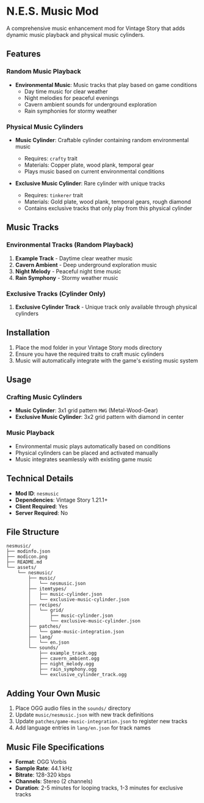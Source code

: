 # N.E.S. Music Mod

A comprehensive music enhancement mod for Vintage Story that adds dynamic music playback and physical music cylinders.

## Features

### Random Music Playback
- **Environmental Music**: Music tracks that play based on game conditions
  - Day time music for clear weather
  - Night melodies for peaceful evenings
  - Cavern ambient sounds for underground exploration
  - Rain symphonies for stormy weather

### Physical Music Cylinders
- **Music Cylinder**: Craftable cylinder containing random environmental music
  - Requires: `crafty` trait
  - Materials: Copper plate, wood plank, temporal gear
  - Plays music based on current environmental conditions

- **Exclusive Music Cylinder**: Rare cylinder with unique tracks
  - Requires: `tinkerer` trait  
  - Materials: Gold plate, wood plank, temporal gears, rough diamond
  - Contains exclusive tracks that only play from this physical cylinder

## Music Tracks

### Environmental Tracks (Random Playback)
1. **Example Track** - Daytime clear weather music
2. **Cavern Ambient** - Deep underground exploration music
3. **Night Melody** - Peaceful night time music
4. **Rain Symphony** - Stormy weather music

### Exclusive Tracks (Cylinder Only)
1. **Exclusive Cylinder Track** - Unique track only available through physical cylinders

## Installation

1. Place the mod folder in your Vintage Story mods directory
2. Ensure you have the required traits to craft music cylinders
3. Music will automatically integrate with the game's existing music system

## Usage

### Crafting Music Cylinders
- **Music Cylinder**: 3x1 grid pattern `MWG` (Metal-Wood-Gear)
- **Exclusive Music Cylinder**: 3x2 grid pattern with diamond in center

### Music Playback
- Environmental music plays automatically based on conditions
- Physical cylinders can be placed and activated manually
- Music integrates seamlessly with existing game music

## Technical Details

- **Mod ID**: `nesmusic`
- **Dependencies**: Vintage Story 1.21.1+
- **Client Required**: Yes
- **Server Required**: No

## File Structure

```
nesmusic/
├── modinfo.json
├── modicon.png
├── README.md
└── assets/
    └── nesmusic/
        ├── music/
        │   └── nesmusic.json
        ├── itemtypes/
        │   ├── music-cylinder.json
        │   └── exclusive-music-cylinder.json
        ├── recipes/
        │   └── grid/
        │       ├── music-cylinder.json
        │       └── exclusive-music-cylinder.json
        ├── patches/
        │   └── game-music-integration.json
        ├── lang/
        │   └── en.json
        └── sounds/
            ├── example_track.ogg
            ├── cavern_ambient.ogg
            ├── night_melody.ogg
            ├── rain_symphony.ogg
            └── exclusive_cylinder_track.ogg
```

## Adding Your Own Music

1. Place OGG audio files in the `sounds/` directory
2. Update `music/nesmusic.json` with new track definitions
3. Update `patches/game-music-integration.json` to register new tracks
4. Add language entries in `lang/en.json` for track names

## Music File Specifications

- **Format**: OGG Vorbis
- **Sample Rate**: 44.1 kHz
- **Bitrate**: 128-320 kbps
- **Channels**: Stereo (2 channels)
- **Duration**: 2-5 minutes for looping tracks, 1-3 minutes for exclusive tracks



